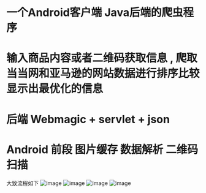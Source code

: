#  一个Android客户端 Java后端的爬虫程序

# 输入商品内容或者二维码获取信息 , 爬取 当当网和亚马逊的网站数据进行排序比较 显示出最优化的信息

# 后端 Webmagic + servlet + json
# Android 前段 图片缓存 数据解析  二维码扫描 

大致流程如下
![image](https://github.com/kobehaha/Spider--System/blob/master/images/1.png)
![image](https://github.com/kobehaha/Spider--System/blob/master/images/2.png)
![image](https://github.com/kobehaha/Spider--System/blob/master/images/4.png)
![image](https://github.com/kobehaha/Spider--System/blob/master/images/3.png)

